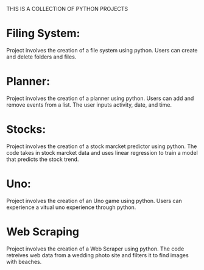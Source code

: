 THIS IS A COLLECTION OF PYTHON PROJECTS

# Filing System:
Project involves the creation of a file system using python. Users can create and delete folders and files. 

# Planner:
Project involves the creation of a planner using python. Users can add and remove events from a list. The user inputs activity, date, and time.

# Stocks:
Project involves the creation of a stock marcket predictor using python. The code takes in stock marcket data and uses linear regression to train a model that predicts the stock trend.

# Uno:
Project involves the creation of an Uno game using python. Users can experience a vitual uno experience through python.

# Web Scraping
Project involves the creation of a Web Scraper using python. The code retreives web data from a wedding photo site and filters it to find images with beaches.
